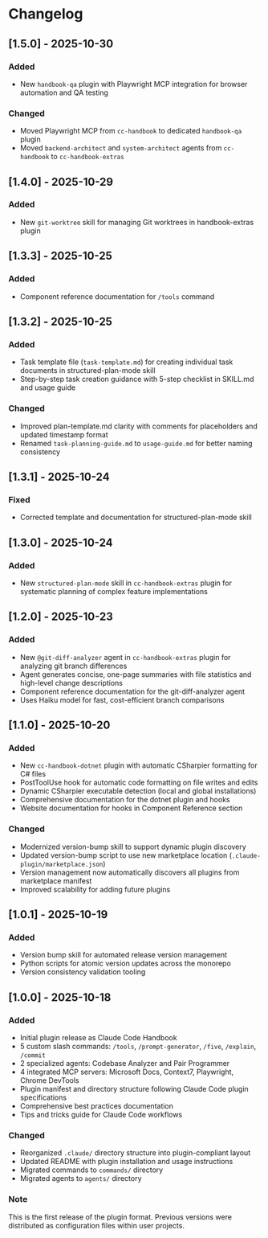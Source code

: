 # Changelog

## [1.5.0] - 2025-10-30

### Added
- New `handbook-qa` plugin with Playwright MCP integration for browser automation and QA testing

### Changed
- Moved Playwright MCP from `cc-handbook` to dedicated `handbook-qa` plugin
- Moved `backend-architect` and `system-architect` agents from `cc-handbook` to `cc-handbook-extras`

## [1.4.0] - 2025-10-29

### Added
- New `git-worktree` skill for managing Git worktrees in handbook-extras plugin

## [1.3.3] - 2025-10-25

### Added
- Component reference documentation for `/tools` command

## [1.3.2] - 2025-10-25

### Added
- Task template file (`task-template.md`) for creating individual task documents in structured-plan-mode skill
- Step-by-step task creation guidance with 5-step checklist in SKILL.md and usage guide

### Changed
- Improved plan-template.md clarity with comments for placeholders and updated timestamp format
- Renamed `task-planning-guide.md` to `usage-guide.md` for better naming consistency

## [1.3.1] - 2025-10-24

### Fixed
- Corrected template and documentation for structured-plan-mode skill

## [1.3.0] - 2025-10-24

### Added
- New `structured-plan-mode` skill in `cc-handbook-extras` plugin for systematic planning of complex feature implementations

## [1.2.0] - 2025-10-23

### Added
- New `@git-diff-analyzer` agent in `cc-handbook-extras` plugin for analyzing git branch differences
- Agent generates concise, one-page summaries with file statistics and high-level change descriptions
- Component reference documentation for the git-diff-analyzer agent
- Uses Haiku model for fast, cost-efficient branch comparisons

## [1.1.0] - 2025-10-20

### Added
- New `cc-handbook-dotnet` plugin with automatic CSharpier formatting for C# files
- PostToolUse hook for automatic code formatting on file writes and edits
- Dynamic CSharpier executable detection (local and global installations)
- Comprehensive documentation for the dotnet plugin and hooks
- Website documentation for hooks in Component Reference section

### Changed
- Modernized version-bump skill to support dynamic plugin discovery
- Updated version-bump script to use new marketplace location (`.claude-plugin/marketplace.json`)
- Version management now automatically discovers all plugins from marketplace manifest
- Improved scalability for adding future plugins

## [1.0.1] - 2025-10-19

### Added
- Version bump skill for automated release version management
- Python scripts for atomic version updates across the monorepo
- Version consistency validation tooling

## [1.0.0] - 2025-10-18

### Added
- Initial plugin release as Claude Code Handbook
- 5 custom slash commands: `/tools`, `/prompt-generator`, `/five`, `/explain`, `/commit`
- 2 specialized agents: Codebase Analyzer and Pair Programmer
- 4 integrated MCP servers: Microsoft Docs, Context7, Playwright, Chrome DevTools
- Plugin manifest and directory structure following Claude Code plugin specifications
- Comprehensive best practices documentation
- Tips and tricks guide for Claude Code workflows

### Changed
- Reorganized `.claude/` directory structure into plugin-compliant layout
- Updated README with plugin installation and usage instructions
- Migrated commands to `commands/` directory
- Migrated agents to `agents/` directory

### Note
This is the first release of the plugin format. Previous versions were distributed as configuration files within user projects.

